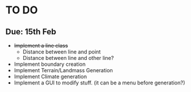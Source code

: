# TO DO

## Due: 15th Feb
+ ~~Implement a line class~~
  - Distance between line and point
  - Distance between line and other line?
+ Implement boundary creation
+ Implement Terrain/Landmass Generation
+ Implement Climate generation
+ Implement a GUI to modify stuff. (it can be a menu before generation?)
